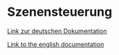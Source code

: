 # Szenensteuerung

[Link zur deutschen Dokumentation](https://www.symcon.de/de/service/dokumentation/modulreferenz/szenensteuerung/)

[Link to the english documentation](https://www.symcon.de/en/service/documentation/module-reference/scenecontroll/)